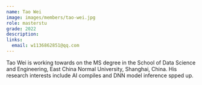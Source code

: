 ```yaml
---
name: Tao Wei
image: images/members/tao-wei.jpg
role: masterstu
grade: 2022
description: 
links:
  email: w1136862851@qq.com
---
```


Tao Wei is working towards on the MS degree in the School of Data Science and Engineering, East China Normal University, Shanghai, China.
His research interests include AI compiles and DNN model inference spped up.